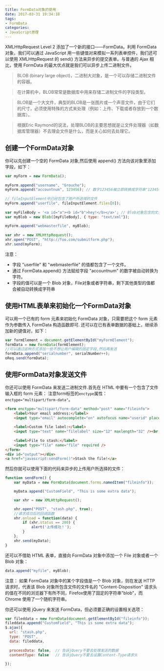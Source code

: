 ```yaml
---
title: FormData对象的使用
date: 2017-03-31 19:34:18
tags: 
- FormData
categories: 
- JavaScript原理
---
```


XMLHttpRequest Level 2 添加了一个新的接口——FormData。利用 FormData 对象，我们可以通过 JavaScript 用一些键值对来模拟一系列表单控件，我们还可以使用 XMLHttpRequest 的 send() 方法来异步的提交表单。与普通的 Ajax 相比，使用 FormData 的最大优点就是我们可以异步上传二进制文件。

<!-- more -->

> BLOB (binary large object)，二进制大对象，是一个可以存储二进制文件的容器。

> 在计算机中，BLOB常常是数据库中用来存储二进制文件的字段类型。

> BLOB是一个大文件，典型的BLOB是一张图片或一个声音文件，由于它们的尺寸，必须使用特殊的方式来处理（例如：上传、下载或者存放到一个数据库）。

> 根据Eric Raymond的说法，处理BLOB的主要思想就是让文件处理器（如数据库管理器）不去理会文件是什么，而是关心如何去处理它。

## 创建一个FormData对象

你可以先创建一个空的 FormData 对象,然后使用 append() 方法向该对象里添加字段，如下：

```javascript
var myForm = new FormData();
 
myForm.append("username", "Groucho");
myForm.append("accountnum", 123456); // 数字123456被立即转换成字符串"123456"
 
// fileInputElement中已经包含了用户所选择的文件
myForm.append("userfile", fileInputElement.files[0]);
 
var myFileBody = '<a id="a"><b id="b">hey!</b></a>'; // Blob对象包含的文件内容
var myBlob = new Blob([myFileBody], { type: "text/xml"});
 
myForm.append("webmasterfile", myBlob);
 
var xhr = new XMLHttpRequest();
xhr.open("POST", "http://foo.com/submitform.php");
xhr.send(myForm);
```

注意：
- 字段 "userfile" 和 "webmasterfile" 的值都包含了一个文件。
- 通过 FormData.append() 方法赋给字段 "accountnum" 的数字被自动转换为字符。
- 字段的值可以是一个 Blob 对象，File对象或者字符串，剩下其他类型的值都会被自动转换成字符串

## 使用HTML表单来初始化一个FormData对象
可以用一个已有的 form 元素来初始化 FormData 对象，只需要把这个 form 元素作为参数传入 FormData 构造函数即可.
还可以在已有表单数据的基础上，继续添加新的键值对，如下：

```javascript
var formElement = document.getElementById("myFormElement");
formData = new FormData(formElement);
//可以通过这种方式添加一些不想让用户编辑的固定字段,然后再发送
formData.append("serialnumber", serialNumber++);
oReq.send(formData);
```

## 使用FormData对象发送文件

你还可以使用 FormData 来发送二进制文件.首先在 HTML 中要有一个包含了文件输入框的 form 元素：
注意form标签的`enctype`属性：`enctype="multipart/form-data"`。

```html
<form enctype="multipart/form-data" method="post" name="fileinfo">
	<label>Your email address:</label>
	<input type="email" autocomplete="on" autofocus name="userid" placeholder="email" required size="32" maxlength="64" /><br />
	
	<label>Custom file label:</label>
	<input type="text" name="filelabel" size="12" maxlength="32" /><br />
	
	<label>File to stash:</label>
	<input type="file" name="file" required />
</form>
<div id="output"></div>
<a href="javascript:sendForm()">Stash the file!</a>
```

然后你就可以使用下面的代码来异步的上传用户所选择的文件：

```javascript
function sendForm() {
	var myData = new FormData(document.forms.namedItem("fileinfo"));

	myData.append("CustomField", "This is some extra data");

	var xhr = new XMLHttpRequest();

	xhr.open("POST", "stash.php", true);
	//请求成功后的回调函数
	xhr.onload = function(data) {
		if (xhr.status == 200) {
			alert('上传成功！');
		}
	};
	xhr.send(myData);
}
```

还可以不借助 HTML 表单，直接向 FormData 对象中添加一个 File 对象或者一个 Blob 对象：

``` javascript
data.append("myfile", myBlob);
```

注意：
如果 FormData 对象中的某个字段值是一个 Blob 对象，则在发送 HTTP 请求时，代表该 Blob 对象所包含文件的文件名的 "Content-Disposition" 请求头的值在不同的浏览器下有所不同，Firefox使用了固定的字符串"blob"，而 Chrome 使用了一个随机字符串。

你还可以使用 jQuery 来发送 FormData，但必须要正确的设置相关选项：

``` javascript
var fileddata = new FormData(document.getElementById("fileinfo"));
fileddata.append("CustomField", "This is some extra data");
$.ajax({
  url: "stash.php",
  type: "POST",
  data: fileddata,
  
  processData: false,  // 告诉jQuery不要去处理发送的数据
  contentType: false   // 告诉jQuery不要去设置Content-Type请求头
  
});
```